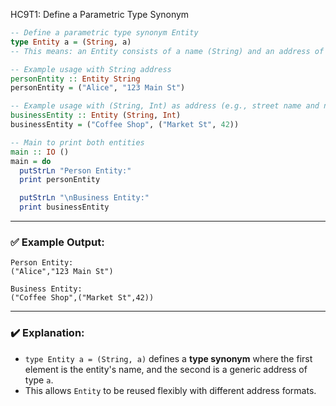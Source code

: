 HC9T1: Define a Parametric Type Synonym


```haskell
-- Define a parametric type synonym Entity
type Entity a = (String, a)
-- This means: an Entity consists of a name (String) and an address of type 'a'

-- Example usage with String address
personEntity :: Entity String
personEntity = ("Alice", "123 Main St")

-- Example usage with (String, Int) as address (e.g., street name and number)
businessEntity :: Entity (String, Int)
businessEntity = ("Coffee Shop", ("Market St", 42))

-- Main to print both entities
main :: IO ()
main = do
  putStrLn "Person Entity:"
  print personEntity

  putStrLn "\nBusiness Entity:"
  print businessEntity
```

---

### ✅ Example Output:

```
Person Entity:
("Alice","123 Main St")

Business Entity:
("Coffee Shop",("Market St",42))
```

---

### ✔️ Explanation:

* `type Entity a = (String, a)` defines a **type synonym** where the first element is the entity's name, and the second is a generic address of type `a`.
* This allows `Entity` to be reused flexibly with different address formats.
